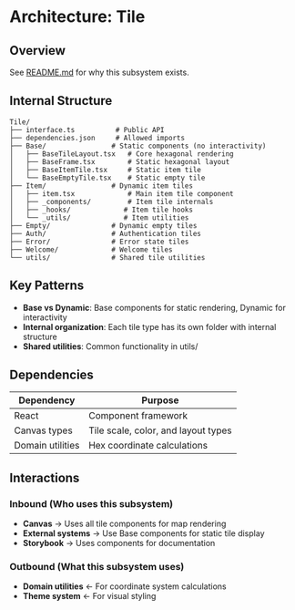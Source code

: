# Architecture: Tile

## Overview
See [README.md](./README.md) for why this subsystem exists.

## Internal Structure

```
Tile/
├── interface.ts          # Public API
├── dependencies.json     # Allowed imports  
├── Base/                # Static components (no interactivity)
│   ├── BaseTileLayout.tsx   # Core hexagonal rendering
│   ├── BaseFrame.tsx        # Static hexagonal layout
│   ├── BaseItemTile.tsx     # Static item tile
│   └── BaseEmptyTile.tsx    # Static empty tile
├── Item/                # Dynamic item tiles
│   ├── item.tsx             # Main item tile component
│   ├── _components/         # Item tile internals
│   ├── _hooks/             # Item tile hooks
│   └── _utils/             # Item utilities
├── Empty/               # Dynamic empty tiles  
├── Auth/                # Authentication tiles
├── Error/               # Error state tiles
├── Welcome/             # Welcome tiles
└── utils/               # Shared tile utilities
```

## Key Patterns
- **Base vs Dynamic**: Base components for static rendering, Dynamic for interactivity
- **Internal organization**: Each tile type has its own folder with internal structure
- **Shared utilities**: Common functionality in utils/

## Dependencies

| Dependency | Purpose |
|------------|---------|
| React | Component framework |
| Canvas types | Tile scale, color, and layout types |
| Domain utilities | Hex coordinate calculations |

## Interactions

### Inbound (Who uses this subsystem)
- **Canvas** → Uses all tile components for map rendering
- **External systems** → Use Base components for static tile display
- **Storybook** → Uses components for documentation

### Outbound (What this subsystem uses)  
- **Domain utilities** ← For coordinate system calculations
- **Theme system** ← For visual styling